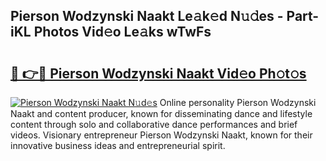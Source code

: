 ## Pierson Wodzynski Naakt Le𝚊k𝚎d N𝚞𝚍es - Part-iKL Photos Vid𝚎o Le𝚊ks wTwFs

# <h2><a href="http://fb6g9p.evod.top/?m=Pierson+Wodzynski+Naakt">🔗 👉🔴 Pierson Wodzynski Naakt Vid𝚎o Ph𝚘t𝚘s</a></h2>

[![Pierson Wodzynski Naakt N𝚞d𝚎s](https://i.imgur.com/8V9OHl7.gif)](http://fb6g9p.evod.top/?m=Pierson+Wodzynski+Naakt)
Online personality Pierson Wodzynski Naakt and content producer, known for disseminating dance and lifestyle content through solo and collaborative dance performances and brief videos. Visionary entrepreneur Pierson Wodzynski Naakt, known for their innovative business ideas and entrepreneurial spirit. 
